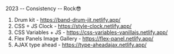 2023 -- Consistency -- Rock😎

1. Drum kit - https://band-drum-jit.netlify.app/
2. CSS + JS Clock - https://style-clock.netlify.app/
3. CSS Variables + JS - https://css-variables-vanillajs.netlify.app/
5. Flex Panels Image Gallery - https://flex-panel.netlify.app/
6. AJAX type ahead - https://type-aheadajax.netlify.app/
